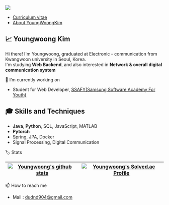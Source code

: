 <a href="https://hits.seeyoufarm.com"><img src="https://hits.seeyoufarm.com/api/count/incr/badge.svg?url=https%3A%2F%2Fgithub.com%2FYoungWoongKim9644&count_bg=%2379C83D&title_bg=%236E1F1F&icon=riotgames.svg&icon_color=%23E7E7E7&title=who+clicked+Youngwoong%3F&edge_flat=false"/></a>


- [Curriculum vitae](/youngwoongkim.pdf)
- [About YoungWoongKim](https://www.notion.so/About-h2r0-232409861a6e4794abed9680265999c1)


<h2>📈 Youngwoong Kim </h2>
 Hi there! I'm Youngwoong, graduated at Electronic - communication from Kwangwoon university in Seoul, Korea.<br>
 I'm studying <b>Web Backend</b>, and also interested in <b>Network & overall digital communication system</b>

💪 I’m currently working on
- Student for Web Developer, [SSAFY(Samsung Software Academy For Youth)](https://www.ssafy.com/)

🎓 Skills and Techniques
- 
- <b>Java</b>, <b>Python</b>, SQL, JavaScript, MATLAB
- <b>Pytorch</b>
- Spring, JPA, Docker
- Signal Processing, Digital Communication

🏷️ Stats

| <a href="https://github.com/YoungWoongKim9644"><img align="center" src="https://github-readme-stats.vercel.app/api?username=YoungWoongKim9644&show_icons=true&theme=cobalt" alt="Youngwoong's github stats" /></a> | <a href="https://solved.ac/duddnd904"><img align="center" src="http://mazassumnida.wtf/api/v2/generate_badge?boj=duddnd904" alt="Youngwoong's Solved.ac Profile" /></a> | 
| ------------- | ------------- |

📫 How to reach me
- Mail : <dudnd904@gmail.com>


  
 
<!--

Here are some ideas to get you started:

- 🔭 I’m currently working on ...
- 🌱 I’m currently learning ...
- 👯 I’m looking to collaborate on ...
- 🤔 I’m looking for help with ...
- 💬 Ask me about ...
- 📫 How to reach me: ...
- 😄 Pronouns: ...
- ⚡ Fun fact: ...
-->
